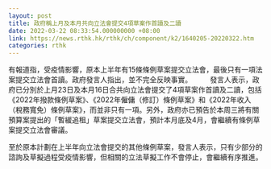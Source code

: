 ```yaml
---
layout: post
title: 政府稱上月及本月共向立法會提交4項草案作首讀及二讀
date: 2022-03-22 08:33:54.000000000 +08:00
link: https://news.rthk.hk/rthk/ch/component/k2/1640205-20220322.htm
categories: rthk
---
```


有報道指，受疫情影響，原本上半年有15條條例草案提交立法會，最後只有一項法案提交立法會首讀。政府發言人指出，並不完全反映事實。
　　 
發言人表示，政府已分別於上月23日及本月16日合共向立法會提交了4項草案作首讀及二讀，包括《2022年撥款條例草案》、《2022年僱傭（修訂）條例草案》和《2022年收入（稅務寬免）條例草案》，而並非只有一項。另外，政府亦已預告於本周三將有關預算案提出的「暫緩追租」草案提交立法會，預計本月底及4月，會繼續有條例草案提交立法會審議。

至於原本計劃在上半年向立法會提交的其他條例草案，發言人表示，只有少部分的諮詢及草擬過程受疫情影響，但相關的立法草擬工作不會停止，會繼續有序推進。

